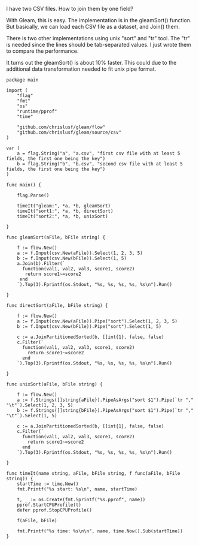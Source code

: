 I have two CSV files. How to join them by one field?

With Gleam, this is easy. The implementation is in the gleamSort() function. But basically, we can load each CSV file as a dataset, and Join() them.

There is two other implementations using unix "sort" and "tr" tool. The "tr" is needed since the lines should be tab-separated values. I just wrote them to compare the performance.

It turns out the gleamSort() is about 10% faster. This could due to the additional data transformation needed to fit unix pipe format.

```
package main

import (
	"flag"
	"fmt"
	"os"
	"runtime/pprof"
	"time"

	"github.com/chrislusf/gleam/flow"
	"github.com/chrislusf/gleam/source/csv"
)

var (
	a = flag.String("a", "a.csv", "first csv file with at least 5 fields, the first one being the key")
	b = flag.String("b", "b.csv", "second csv file with at least 5 fields, the first one being the key")
)

func main() {

	flag.Parse()

	timeIt("gleam:", *a, *b, gleamSort)
	timeIt("sort1:", *a, *b, directSort)
	timeIt("sort2:", *a, *b, unixSort)

}

func gleamSort(aFile, bFile string) {

	f := flow.New()
	a := f.Input(csv.New(aFile)).Select(1, 2, 3, 5)
	b := f.Input(csv.New(bFile)).Select(1, 5)
	a.Join(b).Filter(`
      function(val1, val2, val3, score1, score2)
       return score1~=score2
     end
    `).Top(3).Fprintf(os.Stdout, "%s, %s, %s, %s, %s\n").Run()

}

func directSort(aFile, bFile string) {

	f := flow.New()
	a := f.Input(csv.New(aFile)).Pipe("sort").Select(1, 2, 3, 5)
	b := f.Input(csv.New(bFile)).Pipe("sort").Select(1, 5)

	c := a.JoinPartitionedSorted(b, []int{1}, false, false)
	c.Filter(`
      function(val1, val2, val3, score1, score2)
        return score1~=score2
      end
    `).Top(3).Fprintf(os.Stdout, "%s, %s, %s, %s, %s\n").Run()

}

func unixSort(aFile, bFile string) {

	f := flow.New()
	a := f.Strings([]string{aFile}).PipeAsArgs("sort $1").Pipe(`tr "," "\t"`).Select(1, 2, 3, 5)
	b := f.Strings([]string{bFile}).PipeAsArgs("sort $1").Pipe(`tr "," "\t"`).Select(1, 5)

	c := a.JoinPartitionedSorted(b, []int{1}, false, false)
	c.Filter(`
      function(val1, val2, val3, score1, score2)
        return score1~=score2
      end
    `).Top(3).Fprintf(os.Stdout, "%s, %s, %s, %s, %s\n").Run()

}

func timeIt(name string, aFile, bFile string, f func(aFile, bFile string)) {
	startTime := time.Now()
	fmt.Printf("%s start: %s\n", name, startTime)

	t, _ := os.Create(fmt.Sprintf("%s.pprof", name))
	pprof.StartCPUProfile(t)
	defer pprof.StopCPUProfile()

	f(aFile, bFile)

	fmt.Printf("%s time: %s\n\n", name, time.Now().Sub(startTime))
}

```